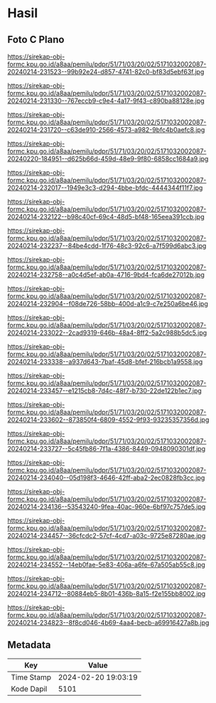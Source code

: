 # Hasil

## Foto C Plano

https://sirekap-obj-formc.kpu.go.id/a8aa/pemilu/pdpr/51/71/03/20/02/5171032002087-20240214-231523--99b92e24-d857-4741-82c0-bf83d5ebf63f.jpg

https://sirekap-obj-formc.kpu.go.id/a8aa/pemilu/pdpr/51/71/03/20/02/5171032002087-20240214-231330--767eccb9-c9e4-4a17-9f43-c890ba88128e.jpg

https://sirekap-obj-formc.kpu.go.id/a8aa/pemilu/pdpr/51/71/03/20/02/5171032002087-20240214-231720--c63de910-2566-4573-a982-9bfc4b0aefc8.jpg

https://sirekap-obj-formc.kpu.go.id/a8aa/pemilu/pdpr/51/71/03/20/02/5171032002087-20240220-184951--d625b66d-459d-48e9-9f80-6858cc1684a9.jpg

https://sirekap-obj-formc.kpu.go.id/a8aa/pemilu/pdpr/51/71/03/20/02/5171032002087-20240214-232017--1949e3c3-d294-4bbe-bfdc-4444344f11f7.jpg

https://sirekap-obj-formc.kpu.go.id/a8aa/pemilu/pdpr/51/71/03/20/02/5171032002087-20240214-232122--b98c40cf-69c4-48d5-bf48-165eea391ccb.jpg

https://sirekap-obj-formc.kpu.go.id/a8aa/pemilu/pdpr/51/71/03/20/02/5171032002087-20240214-232237--84be4cdd-1f76-48c3-92c6-a7f599d6abc3.jpg

https://sirekap-obj-formc.kpu.go.id/a8aa/pemilu/pdpr/51/71/03/20/02/5171032002087-20240214-232758--a0c4d5ef-ab0a-4716-9bd4-fca6de27012b.jpg

https://sirekap-obj-formc.kpu.go.id/a8aa/pemilu/pdpr/51/71/03/20/02/5171032002087-20240214-232904--f08de726-58bb-400d-a1c9-c7e250a6be46.jpg

https://sirekap-obj-formc.kpu.go.id/a8aa/pemilu/pdpr/51/71/03/20/02/5171032002087-20240214-233022--2cad9319-646b-48a4-8ff2-5a2c988b5dc5.jpg

https://sirekap-obj-formc.kpu.go.id/a8aa/pemilu/pdpr/51/71/03/20/02/5171032002087-20240214-233338--a937d643-7baf-45d8-bfef-216bcb1a9558.jpg

https://sirekap-obj-formc.kpu.go.id/a8aa/pemilu/pdpr/51/71/03/20/02/5171032002087-20240214-233457--e1215cb8-7d4c-48f7-b730-22de122b1ec7.jpg

https://sirekap-obj-formc.kpu.go.id/a8aa/pemilu/pdpr/51/71/03/20/02/5171032002087-20240214-233602--873850f4-6809-4552-9f93-93235357356d.jpg

https://sirekap-obj-formc.kpu.go.id/a8aa/pemilu/pdpr/51/71/03/20/02/5171032002087-20240214-233727--5c45fb86-7f1a-4386-8449-0948090301df.jpg

https://sirekap-obj-formc.kpu.go.id/a8aa/pemilu/pdpr/51/71/03/20/02/5171032002087-20240214-234040--05d198f3-4646-42ff-aba2-2ec0828fb3cc.jpg

https://sirekap-obj-formc.kpu.go.id/a8aa/pemilu/pdpr/51/71/03/20/02/5171032002087-20240214-234136--53543240-9fea-40ac-960e-6bf97c757de5.jpg

https://sirekap-obj-formc.kpu.go.id/a8aa/pemilu/pdpr/51/71/03/20/02/5171032002087-20240214-234457--36cfcdc2-57cf-4cd7-a03c-9725e87280ae.jpg

https://sirekap-obj-formc.kpu.go.id/a8aa/pemilu/pdpr/51/71/03/20/02/5171032002087-20240214-234552--14eb0fae-5e83-406a-a6fe-67a505ab55c8.jpg

https://sirekap-obj-formc.kpu.go.id/a8aa/pemilu/pdpr/51/71/03/20/02/5171032002087-20240214-234712--80884eb5-8b01-436b-8a15-f2e155bb8002.jpg

https://sirekap-obj-formc.kpu.go.id/a8aa/pemilu/pdpr/51/71/03/20/02/5171032002087-20240214-234823--8f8cd046-4b69-4aa4-becb-a69916427a8b.jpg


## Metadata

| Key        | Value               |
| ---------- | ------------------- |
| Time Stamp | 2024-02-20 19:03:19 |
| Kode Dapil | 5101                |



